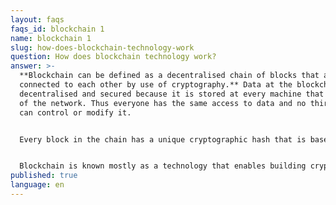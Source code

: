 ```yaml
---
layout: faqs
faqs_id: blockchain 1
name: blockchain 1
slug: how-does-blockchain-technology-work
question: How does blockchain technology work?
answer: >-
  **Blockchain can be defined as a decentralised chain of blocks that are
  connected to each other by use of cryptography.** Data at the blockchain is
  decentralised and secured because it is stored at every machine that is part
  of the network. Thus everyone has the same access to data and no third party
  can control or modify it.   


  Every block in the chain has a unique cryptographic hash that is based on the hash of the previous block and data that it contains so they create an inseparable chain. As major of the network consensus is needed to change the chain **tempering with blockchain data is practically impossible because they are linked with mathematical code that cannot be changed without affecting the whole chain**.  


  Blockchain is known mostly as a technology that enables building cryptocurrency. However, it offers a wide range of functionalities. Blockchain supports fintech, healthcare, real estate and other industries. It is no longer only about creating various cryptocurrencies.
published: true
language: en
---
```

